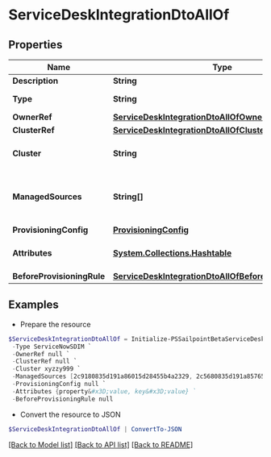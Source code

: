 # ServiceDeskIntegrationDtoAllOf
## Properties

Name | Type | Description | Notes
------------ | ------------- | ------------- | -------------
**Description** | **String** | Description of the Service Desk integration | 
**Type** | **String** | Service Desk integration types  - ServiceNowSDIM - ServiceNow  | [default to "ServiceNowSDIM"]
**OwnerRef** | [**ServiceDeskIntegrationDtoAllOfOwnerRef**](ServiceDeskIntegrationDtoAllOfOwnerRef.md) |  | [optional] 
**ClusterRef** | [**ServiceDeskIntegrationDtoAllOfClusterRef**](ServiceDeskIntegrationDtoAllOfClusterRef.md) |  | [optional] 
**Cluster** | **String** | ID of the cluster for the Service Desk integration (replaced by clusterRef, retained for backward compatibility) | [optional] 
**ManagedSources** | **String[]** | Source IDs for the Service Desk integration (replaced by provisioningConfig.managedSResourceRefs, but retained here for backward compatibility) | [optional] 
**ProvisioningConfig** | [**ProvisioningConfig**](ProvisioningConfig.md) |  | [optional] 
**Attributes** | [**System.Collections.Hashtable**](AnyType.md) | Attributes of the Service Desk integration.  Validation constraints enforced by the implementation. | 
**BeforeProvisioningRule** | [**ServiceDeskIntegrationDtoAllOfBeforeProvisioningRule**](ServiceDeskIntegrationDtoAllOfBeforeProvisioningRule.md) |  | [optional] 

## Examples

- Prepare the resource
```powershell
$ServiceDeskIntegrationDtoAllOf = Initialize-PSSailpointBetaServiceDeskIntegrationDtoAllOf  -Description A very nice Service Desk integration `
 -Type ServiceNowSDIM `
 -OwnerRef null `
 -ClusterRef null `
 -Cluster xyzzy999 `
 -ManagedSources [2c9180835d191a86015d28455b4a2329, 2c5680835d191a85765d28455b4a9823] `
 -ProvisioningConfig null `
 -Attributes {property&#x3D;value, key&#x3D;value} `
 -BeforeProvisioningRule null
```

- Convert the resource to JSON
```powershell
$ServiceDeskIntegrationDtoAllOf | ConvertTo-JSON
```

[[Back to Model list]](../README.md#documentation-for-models) [[Back to API list]](../README.md#documentation-for-api-endpoints) [[Back to README]](../README.md)

